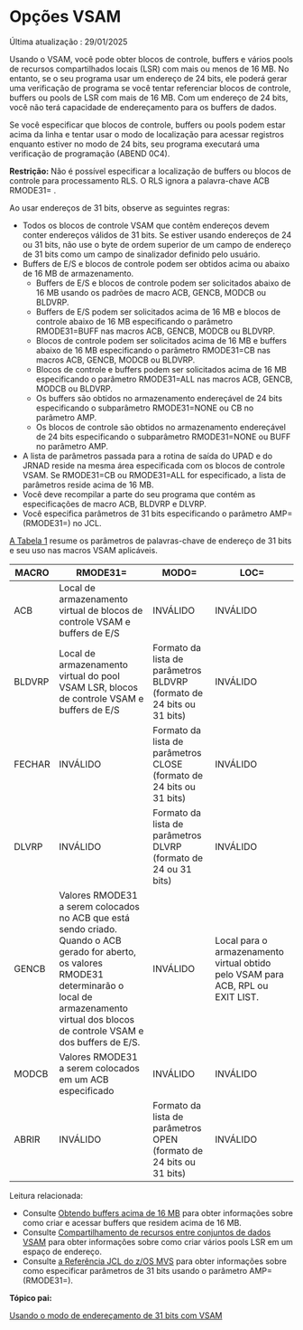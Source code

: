 # Opções VSAM

Última atualização : 29/01/2025

Usando o VSAM, você pode obter blocos de controle, buffers e vários pools de recursos compartilhados locais (LSR) com mais ou menos de 16 MB. No entanto, se o seu programa usar um endereço de 24 bits, ele poderá gerar uma verificação de programa se você tentar referenciar blocos de controle, buffers ou pools de LSR com mais de 16 MB. Com um endereço de 24 bits, você não terá capacidade de endereçamento para os buffers de dados.

Se você especificar que blocos de controle, buffers ou pools podem estar acima da linha e tentar usar o modo de localização para acessar registros enquanto estiver no modo de 24 bits, seu programa executará uma verificação de programação (ABEND 0C4).



**Restrição:** Não é possível especificar a localização de buffers ou blocos de controle para processamento RLS. O RLS ignora a palavra-chave ACB RMODE31= .

Ao usar endereços de 31 bits, observe as seguintes regras:

- Todos os blocos de controle VSAM que contêm endereços devem conter endereços válidos de 31 bits. Se estiver usando endereços de 24 ou 31 bits, não use o byte de ordem superior de um campo de endereço de 31 bits como um campo de sinalizador definido pelo usuário.
- Buffers de E/S e blocos de controle podem ser obtidos acima ou abaixo de 16 MB de armazenamento.
  - Buffers de E/S e blocos de controle podem ser solicitados abaixo de 16 MB usando os padrões de macro ACB, GENCB, MODCB ou BLDVRP.
  - Buffers de E/S podem ser solicitados acima de 16 MB e blocos de controle abaixo de 16 MB especificando o parâmetro RMODE31=BUFF nas macros ACB, GENCB, MODCB ou BLDVRP.
  - Blocos de controle podem ser solicitados acima de 16 MB e buffers abaixo de 16 MB especificando o parâmetro RMODE31=CB nas macros ACB, GENCB, MODCB ou BLDVRP.
  - Blocos de controle e buffers podem ser solicitados acima de 16 MB especificando o parâmetro RMODE31=ALL nas macros ACB, GENCB, MODCB ou BLDVRP.
  - Os buffers são obtidos no armazenamento endereçável de 24 bits especificando o subparâmetro RMODE31=NONE ou CB no parâmetro AMP.
  - Os blocos de controle são obtidos no armazenamento endereçável de 24 bits especificando o subparâmetro RMODE31=NONE ou BUFF no parâmetro AMP.
- A lista de parâmetros passada para a rotina de saída do UPAD e do JRNAD reside na mesma área especificada com os blocos de controle VSAM. Se RMODE31=CB ou RMODE31=ALL for especificado, a lista de parâmetros reside acima de 16 MB.
- Você deve recompilar a parte do seu programa que contém as especificações de macro ACB, BLDVRP e DLVRP.
- Você especifica parâmetros de 31 bits especificando o parâmetro AMP=(RMODE31=) no JCL.

[A Tabela 1](https://www.ibm.com/docs/en/zos/3.1.0?topic=vsam-options#vsamo__kps) resume os parâmetros de palavras-chave de endereço de 31 bits e seu uso nas macros VSAM aplicáveis.

| MACRO  | RMODE31=                                                     | MODO=                                                        | LOC=                                                         |
| ------ | ------------------------------------------------------------ | ------------------------------------------------------------ | ------------------------------------------------------------ |
| ACB    | Local de armazenamento virtual de blocos de controle VSAM e buffers de E/S | INVÁLIDO                                                     | INVÁLIDO                                                     |
| BLDVRP | Local de armazenamento virtual do pool VSAM LSR, blocos de controle VSAM e buffers de E/S | Formato da lista de parâmetros BLDVRP (formato de 24 bits ou 31 bits) | INVÁLIDO                                                     |
| FECHAR | INVÁLIDO                                                     | Formato da lista de parâmetros CLOSE (formato de 24 bits ou 31 bits) | INVÁLIDO                                                     |
| DLVRP  | INVÁLIDO                                                     | Formato da lista de parâmetros DLVRP (formato de 24 ou 31 bits) | INVÁLIDO                                                     |
| GENCB  | Valores RMODE31 a serem colocados no ACB que está sendo criado. Quando o ACB gerado for aberto, os valores RMODE31 determinarão o local de armazenamento virtual dos blocos de controle VSAM e dos buffers de E/S. | INVÁLIDO                                                     | Local para o armazenamento virtual obtido pelo VSAM para ACB, RPL ou EXIT LIST. |
| MODCB  | Valores RMODE31 a serem colocados em um ACB especificado     | INVÁLIDO                                                     | INVÁLIDO                                                     |
| ABRIR  | INVÁLIDO                                                     | Formato da lista de parâmetros OPEN (formato de 24 bits ou 31 bits) | INVÁLIDO                                                     |

Leitura relacionada:

- Consulte [Obtendo buffers acima de 16 MB](https://www.ibm.com/docs/en/SSLTBW_3.1.0/com.ibm.zos.v3r1.idad400/buf31.htm#buf31) para obter informações sobre como criar e acessar buffers que residem acima de 16 MB.
- Consulte [Compartilhamento de recursos entre conjuntos de dados VSAM](https://www.ibm.com/docs/en/SSLTBW_3.1.0/com.ibm.zos.v3r1.idad400/lsr.htm#lsr) para obter informações sobre como criar vários pools LSR em um espaço de endereço.
- Consulte [a Referência JCL do z/OS MVS](https://www.ibm.com/docs/en/SSLTBW_3.1.0/com.ibm.zos.v3r1.ieab600/abstract.htm) para obter informações sobre como especificar parâmetros de 31 bits usando o parâmetro AMP=(RMODE31=).

**Tópico pai:**

[Usando o modo de endereçamento de 31 bits com VSAM](https://www.ibm.com/docs/en/SSLTBW_3.1.0/com.ibm.zos.v3r1.idad400/x31bit.htm)